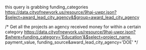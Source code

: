 this query is grabbing funding_categories
https://data.cityofnewyork.us/resource/9haj-uwpr.json?$select=award_lead_city_agency&$group=award_lead_city_agency


/* Get all the projects an agency received money for within a certain category
https://data.cityofnewyork.us/resource/9haj-uwpr.json?$where=funding_category='Education'&$select=project_name, payment_value, funding_source&award_lead_city_agency='DOE'
*/